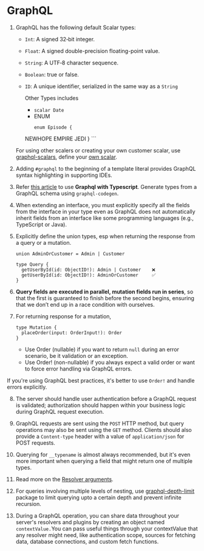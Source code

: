 # GraphQL

1.  GraphQL has the following default Scalar types:
    - `Int`: A signed 32‐bit integer.
    - `Float`: A signed double-precision floating-point value.
    - `String`: A UTF‐8 character sequence.
    - `Boolean`: true or false.
    - `ID`: A unique identifier, serialized in the same way as a `String`

		Other Types includes
		- `scalar Date`
		- ENUM
		  ```
		  enum Episode {
        NEWHOPE
        EMPIRE
        JEDI
      }
			```
    
    For using other scalers or creating your own customer scalar, use [graphql-scalars](https://the-guild.dev/graphql/scalars), define your [own scalar](https://www.apollographql.com/docs/apollo-server/schema/custom-scalars).  

2.  Adding `#graphql` to the beginning of a template literal provides GraphQL syntax highlighting in supporting IDEs.

3.  Refer [this article](https://www.apollographql.com/docs/apollo-server/workflow/generate-types) to use **Graphql with Typescript**. Generate types from a GraphQL schema using `graphql-codegen`.

4. When extending an interface, you must explicitly specify all the fields from the interface in your type even as GraphQL does not automatically inherit fields from an interface like some programming languages (e.g., TypeScript or Java).

5. Explicitly define the union types, esp when returning the response from a query or a mutation.

    ```
    union AdminOrCustomer = Admin | Customer

    type Query {
      getUserById(id: ObjectID!): Admin | Customer    ❌
      getUserById(id: ObjectID!): AdminOrCustomer     ✅
    }
    ```` 

6. **Query fields are executed in parallel, mutation fields run in series**, so that the first is guaranteed to finish before the second begins, ensuring that we don’t end up in a race condition with ourselves.

7.  For returning response for a mutation,

    ```
    type Mutation {
      placeOrder(input: OrderInput!): Order
    }
    ```

    - Use Order (nullable) if you want to return `null` during an error scenario, be it validation or an exception.
    - Use Order! (non-nullable) if you always expect a valid order or want to force error handling via GraphQL errors.

  If you're using GraphQL best practices, it's better to use `Order!` and handle errors explicitly.

8. The server should handle user authentication before a GraphQL request is validated; authorization should happen within your business logic during GraphQL request execution.

9. GraphQL requests are sent using the `POST` HTTP method, but query operations may also be sent using the `GET` method. Clients should also provide a `Content-type` header with a value of `application/json` for POST requests.

10. Querying for `__typename` is almost always recommended, but it's even more important when querying a field that might return one of multiple types.

11. Read more on the [Resolver arguments](https://www.apollographql.com/docs/apollo-server/data/resolvers#resolver-arguments).

12. For queries involving multiple levels of nesting, use [graphql-depth-limit](https://www.npmjs.com/package/graphql-depth-limit) package to limit querying upto a certain depth and prevent infinite recursion.

13. During a GraphQL operation, you can share data throughout your server's resolvers and plugins by creating an object named `contextValue.`You can pass useful things through your contextValue that any resolver might need, like authentication scope, sources for fetching data, database connections, and custom fetch functions.